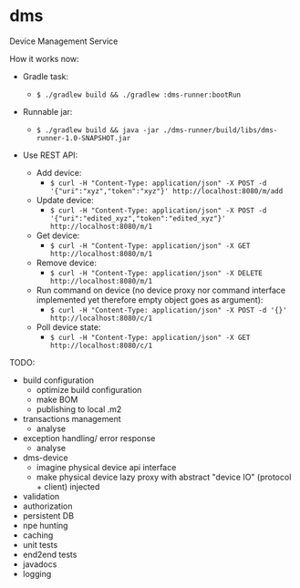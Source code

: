 # dms
Device Management Service

How it works now:
* Gradle task:
    * `$ ./gradlew build && ./gradlew :dms-runner:bootRun`
* Runnable jar:
    * `$ ./gradlew build && java -jar ./dms-runner/build/libs/dms-runner-1.0-SNAPSHOT.jar`

* Use REST API:
    * Add device:
        * `$ curl -H "Content-Type: application/json" -X POST -d '{"uri":"xyz","token":"xyz"}' http://localhost:8080/m/add`
    * Update device:
        * `$ curl -H "Content-Type: application/json" -X POST -d '{"uri":"edited_xyz","token":"edited_xyz"}' http://localhost:8080/m/1`
    * Get device:
        * `$ curl -H "Content-Type: application/json" -X GET http://localhost:8080/m/1`
    * Remove device:
        * `$ curl -H "Content-Type: application/json" -X DELETE http://localhost:8080/m/1`
    * Run command on device (no device proxy nor command interface implemented yet therefore empty object goes as argument):
        * `$ curl -H "Content-Type: application/json" -X POST -d '{}' http://localhost:8080/c/1`
    * Poll device state:
        * `$ curl -H "Content-Type: application/json" -X GET http://localhost:8080/c/1`

TODO:
* build configuration
    * optimize build configuration
    * make BOM
    * publishing to local .m2
* transactions management
    * analyse
* exception handling/ error response
    * analyse
* dms-device
    * imagine physical device api interface
    * make physical device lazy proxy with abstract "device IO" (protocol + client) injected
* validation
* authorization
* persistent DB
* npe hunting
* caching
* unit tests
* end2end tests
* javadocs
* logging